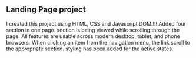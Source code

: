 ## Landing Page project 
I created this project using HTML, CSS and Javascript DOM.!!!
Added four section in one page. 
section is being viewed while scrolling through the page. 
All features are usable across modern desktop, tablet, and phone browsers.
When clicking an item from the navigation menu, the link  scroll to the appropriate section.
styling has been added for the active states. 


